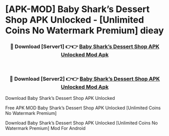 # [APK-MOD] Baby Shark’s Dessert Shop APK Unlocked - [Unlimited Coins No Watermark Premium] dieay



<div align="center">
<h3>🔴 Download [Server1] 👉👉 <a href="https://momento.my/?title=Baby_Shark’s_Dessert_Shop_APK_Unlocked">Baby Shark’s Dessert Shop APK Unlocked Mod Apk</a></h3><br>

<h3>🔴 Download [Server2] 👉👉 <a href="https://momento.my/?title=Baby_Shark’s_Dessert_Shop_APK_Unlocked">Baby Shark’s Dessert Shop APK Unlocked Mod Apk</a></h3>
</div>



Download Baby Shark’s Dessert Shop APK Unlocked 

Free APK MOD Baby Shark’s Dessert Shop APK Unlocked [Unlimited Coins No Watermark Premium]

Download Baby Shark’s Dessert Shop APK Unlocked [Unlimited Coins No Watermark Premium] Mod For Android
